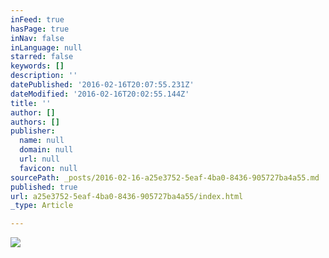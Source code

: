 ```yaml
---
inFeed: true
hasPage: true
inNav: false
inLanguage: null
starred: false
keywords: []
description: ''
datePublished: '2016-02-16T20:07:55.231Z'
dateModified: '2016-02-16T20:02:55.144Z'
title: ''
author: []
authors: []
publisher:
  name: null
  domain: null
  url: null
  favicon: null
sourcePath: _posts/2016-02-16-a25e3752-5eaf-4ba0-8436-905727ba4a55.md
published: true
url: a25e3752-5eaf-4ba0-8436-905727ba4a55/index.html
_type: Article

---
```

![](https://the-grid-user-content.s3-us-west-2.amazonaws.com/1682b70f-6d9b-4437-a0e2-bea9a252c9a8.jpg)